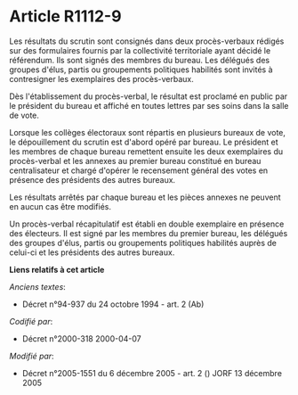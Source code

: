 # Article R1112-9

Les résultats du scrutin sont consignés dans deux procès-verbaux rédigés sur des formulaires fournis par la collectivité
territoriale ayant décidé le référendum. Ils sont signés des membres du bureau. Les délégués des groupes d'élus, partis ou
groupements politiques habilités sont invités à contresigner les exemplaires des procès-verbaux.

Dès l'établissement du procès-verbal, le résultat est proclamé en public par le président du bureau et affiché en toutes
lettres par ses soins dans la salle de vote.

Lorsque les collèges électoraux sont répartis en plusieurs bureaux de vote, le dépouillement du scrutin est d'abord opéré par
bureau. Le président et les membres de chaque bureau remettent ensuite les deux exemplaires du procès-verbal et les annexes
au premier bureau constitué en bureau centralisateur et chargé d'opérer le recensement général des votes en présence des
présidents des autres bureaux.

Les résultats arrêtés par chaque bureau et les pièces annexes ne peuvent en aucun cas être modifiés.

Un procès-verbal récapitulatif est établi en double exemplaire en présence des électeurs. Il est signé par les membres du
premier bureau, les délégués des groupes d'élus, partis ou groupements politiques habilités auprès de celui-ci et les
présidents des autres bureaux.

**Liens relatifs à cet article**

_Anciens textes_:

  - Décret n°94-937 du 24 octobre 1994 - art. 2 (Ab)

_Codifié par_:

  - Décret n°2000-318 2000-04-07

_Modifié par_:

  - Décret n°2005-1551 du 6 décembre 2005 - art. 2 () JORF 13 décembre 2005
